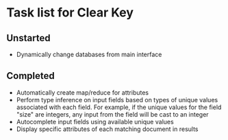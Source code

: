 Task list for Clear Key
==================

Unstarted
---------

* Dynamically change databases from main interface

Completed
---------

* Automatically create map/reduce for attributes
* Perform type inference on input fields based on types of unique values
   associated with each field. For example, if the unique values for the field
   "size" are integers, any input from the field will be cast to an integer
* Autocomplete input fields using available unique values
* Display specific attributes of each matching document in results